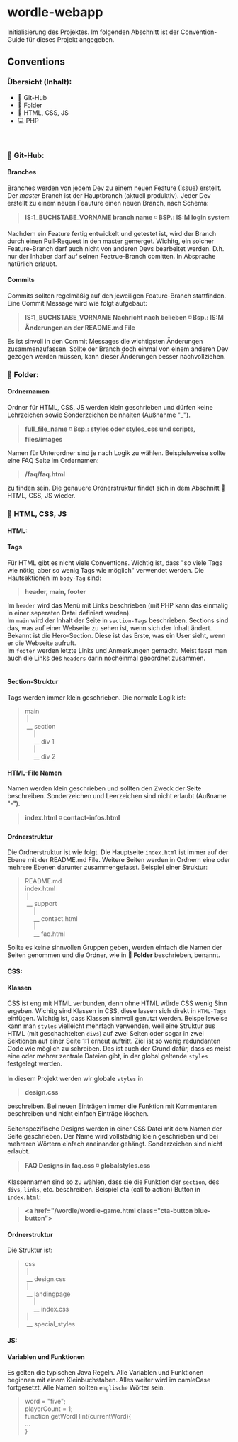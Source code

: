 # wordle-webapp

Initialisierung des Projektes. Im folgenden Abschnitt ist der Convention-Guide für dieses Projekt angegeben.

## Conventions

### Übersicht (Inhalt):
* 🎫 Git-Hub
* 💾 Folder
* 🍮 HTML, CSS, JS
* 💻 PHP

<br>

### 🎫 Git-Hub:

#### Branches
Branches werden von jedem Dev zu einem neuen Feature (Issue) erstellt. Der *master* Branch ist der Hauptbranch (aktuell produktiv). Jeder Dev erstellt zu einem neuen Feauture einen neuen Branch, nach Schema: <br>
>**IS:1_BUCHSTABE_VORNAME branch name ◽ BSP.: IS:M login system**

Nachdem ein Feature fertig entwickelt und getestet ist, wird der Branch durch einen Pull-Request in den master gemerget.
Wichitg, ein solcher Feature-Branch darf auch nicht von anderen Devs bearbeitet werden. D.h. nur der Inhaber darf auf seinen Featrue-Branch comitten. In Absprache natürlich erlaubt.

#### Commits
Commits sollten regelmäßig auf den jeweiligen Feature-Branch stattfinden. Eine Commit Message wird wie folgt aufgebaut: <br>
>**IS:1_BUCHSTABE_VORNAME Nachricht nach belieben ◽ Bsp.: IS:M Änderungen an der README.md File**

Es ist sinvoll in den Commit Messages die wichtigsten Änderungen zusammenzufassen. Sollte der Branch doch einmal von einem anderen Dev gezogen werden müssen, kann dieser Änderungen besser nachvollziehen.

### 💾 Folder:

#### Ordnernamen
Ordner für HTML, CSS, JS werden klein geschrieben und dürfen keine Lehrzeichen sowie Sonderzeichen beinhalten (Außnahme "_").<br>
>**full_file_name ◽ Bsp.: styles oder styles_css und scripts, files/images**

Namen für Unterordner sind je nach Logik zu wählen. Beispielsweise sollte eine FAQ Seite im Ordernamen: <br>
>**/faq/faq.html**

zu finden sein.
Die genauere Ordnerstruktur findet sich in dem Abschnitt 🍮 HTML, CSS, JS wieder.

### 🍮 HTML, CSS, JS

#### HTML:

#### Tags
Für HTML gibt es nicht viele Conventions. Wichtig ist, dass "so viele Tags wie nötig, aber so wenig Tags wie möglich" verwendet werden. Die Hautsektionen im `body-Tag` sind: <br>
>**header, main, footer**

Im `header` wird das Menü mit Links beschrieben (mit PHP kann das einmalig in einer seperaten Datei definiert werden).<br>
Im `main` wird der Inhalt der Seite in `section-Tags` beschrieben. Sections sind das, was auf einer Webseite zu sehen ist, wenn sich der Inhalt ändert. Bekannt ist die Hero-Section. Diese ist das Erste, was ein User sieht, wenn er die Webseite aufruft.<br>
Im `footer` werden letzte Links und Anmerkungen gemacht. Meist fasst man auch die Links des `headers` darin nocheinmal geoordnet zusammen.<br><br>

#### Section-Struktur
Tags werden immer klein geschrieben. Die normale Logik ist:

>main <br>
&nbsp;| <br>
&nbsp;__ section <br>
&nbsp; &nbsp; &nbsp;|<br>
&nbsp; &nbsp; &nbsp;__ div 1 <br>
&nbsp; &nbsp; &nbsp;|<br>
&nbsp; &nbsp; &nbsp;__ div 2 <br>

#### HTML-File Namen
Namen werden klein geschrieben und sollten den Zweck der Seite beschreiben. Sonderzeichen und Leerzeichen sind nicht erlaubt (Außname "-").

>**index.html ◽ contact-infos.html**

#### Ordnerstruktur
Die Ordnerstruktur ist wie folgt. Die Hauptseite `index.html` ist immer auf der Ebene mit der README.md File. Weitere Seiten werden in Ordnern eine oder mehrere Ebenen darunter zusammengefasst. Beispiel einer Struktur:

>README.md <br>
index.html <br>
&nbsp;| <br>
&nbsp;__ support <br>
&nbsp; &nbsp; &nbsp;| <br>
&nbsp; &nbsp; &nbsp;__ contact.html <br>
&nbsp; &nbsp; &nbsp;| <br>
&nbsp; &nbsp; &nbsp;__ faq.html <br>

Sollte es keine sinnvollen Gruppen geben, werden einfach die Namen der Seiten genommen und die Ordner, wie in **💾 Folder** beschrieben, benannt.

#### CSS:

#### Klassen
CSS ist eng mit HTML verbunden, denn ohne HTML würde CSS wenig Sinn ergeben. Wichitg sind Klassen in CSS, diese lassen sich direkt in `HTML-Tags` einfügen. Wichtig ist, dass Klassen sinnvoll genutzt werden. Beispeilsweise kann man `styles` vielleicht mehrfach verwenden, weil eine Struktur aus HTML (mit geschachtelten `divs`) auf zwei Seiten oder sogar in zwei Sektionen auf einer Seite 1:1 erneut auftritt. Ziel ist so wenig redundanten Code wie möglich zu schreiben. Das ist auch der Grund dafür, dass es meist eine oder mehrer zentrale Dateien gibt, in der global geltende `styles` festgelegt werden.<br><br>
In diesem Projekt werden wir globale `styles` in 
>**design.css**

beschreiben. Bei neuen Einträgen immer die Funktion mit Kommentaren beschreiben und nicht einfach Einträge löschen.<br><br>
Seitenspezifische Designs werden in einer CSS Datei mit dem Namen der Seite geschrieben. Der Name wird vollstädnig klein geschrieben und bei mehreren Wörtern einfach aneinander gehängt. Sonderzeichen sind nicht erlaubt.

>**FAQ Designs in faq.css ◽ globalstyles.css**

Klassennamen sind so zu wählen, dass sie die Funktion der `section`, des `divs`, `links`, etc. beschreiben. Beispiel cta (call to action) Button in `index.html`:
>**&lt;a href="/wordle/wordle-game.html class="cta-button blue-button"&gt;**

#### Ordnerstruktur
Die Struktur ist:

>css <br>
&nbsp;| <br>
&nbsp;__ design.css <br>
&nbsp;| <br>
&nbsp;__ landingpage <br>
&nbsp; &nbsp; &nbsp;| <br>
&nbsp; &nbsp; &nbsp;__ index.css <br>
&nbsp;| <br>
&nbsp;__ special_styles <br>

#### JS:

#### Variablen und Funktionen
Es gelten die typischen Java Regeln. Alle Variablen und Funktionen beginnen mit einem Kleinbuchstaben. Alles weiter wird im camleCase fortgesetzt. Alle Namen sollten `englische` Wörter sein.

>word = "five"; <br>
playerCount = 1; <br>
function getWordHint(currentWord){<br>
    ...<br>
}<br>
